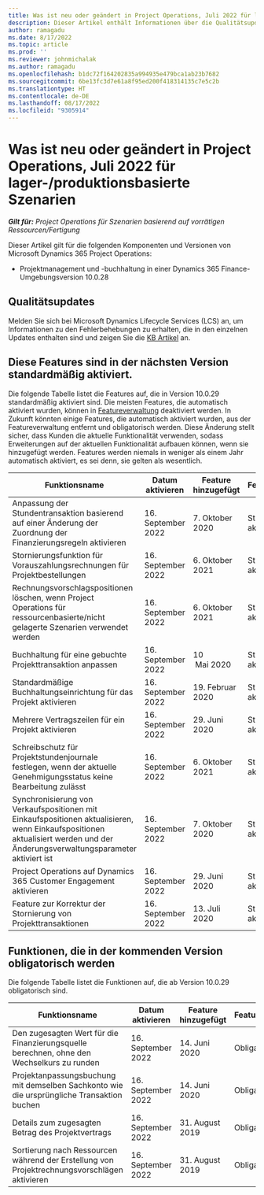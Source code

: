 ```yaml
---
title: Was ist neu oder geändert in Project Operations, Juli 2022 für lager-/produktionsbasierte Szenarien
description: Dieser Artikel enthält Informationen über die Qualitätsupdates, die in der Version von Microsoft Dynamics 365 Project Operations vom Juli 2022 für Szenarien basierend auf vorrätigen Ressourcen/Fertigung verfügbar sind.
author: ramagadu
ms.date: 8/17/2022
ms.topic: article
ms.prod: ''
ms.reviewer: johnmichalak
ms.author: ramagadu
ms.openlocfilehash: b1dc72f164202835a994935e479bca1ab23b7682
ms.sourcegitcommit: 6be13fc3d7e61a8f95ed200f418314135c7e5c2b
ms.translationtype: HT
ms.contentlocale: de-DE
ms.lasthandoff: 08/17/2022
ms.locfileid: "9305914"
---
```

# <a name="whats-new-or-changed-in-project-operations-july-2022-for-stockedproduction-based-scenarios"></a>Was ist neu oder geändert in Project Operations, Juli 2022 für lager-/produktionsbasierte Szenarien

_**Gilt für:** Project Operations für Szenarien basierend auf vorrätigen Ressourcen/Fertigung_

Dieser Artikel gilt für die folgenden Komponenten und Versionen von Microsoft Dynamics 365 Project Operations:

- Projektmanagement und -buchhaltung in einer Dynamics 365 Finance-Umgebungsversion 10.0.28

## <a name="quality-updates"></a>Qualitätsupdates

Melden Sie sich bei Microsoft Dynamics Lifecycle Services (LCS) an, um Informationen zu den Fehlerbehebungen zu erhalten, die in den einzelnen Updates enthalten sind und zeigen Sie die [KB Artikel](https://fix.lcs.dynamics.com/Issue/Details?bugId=694438) an.

## <a name="features-turned-on-by-default-in-upcoming-release"></a>Diese Features sind in der nächsten Version standardmäßig aktiviert.

Die folgende Tabelle listet die Features auf, die in Version 10.0.29 standardmäßig aktiviert sind. Die meisten Features, die automatisch aktiviert wurden, können in [Featureverwaltung](/dynamics365/fin-ops-core/fin-ops/get-started/feature-management/feature-management-overview) deaktiviert werden. In Zukunft könnten einige Features, die automatisch aktiviert wurden, aus der Featureverwaltung entfernt und obligatorisch werden. Diese Änderung stellt sicher, dass Kunden die aktuelle Funktionalität verwenden, sodass Erweiterungen auf der aktuellen Funktionalität aufbauen können, wenn sie hinzugefügt werden. Features werden niemals in weniger als einem Jahr automatisch aktiviert, es sei denn, sie gelten als wesentlich.

| Funktionsname | Datum aktivieren | Feature hinzugefügt | Featurezustand | Modul |
| --- | --- | --- |--- |--- |
| Anpassung der Stundentransaktion basierend auf einer Änderung der Zuordnung der Finanzierungsregeln aktivieren | 16. September 2022 | 7. Oktober 2020 | Standardmäßig aktiviert | Projektmanagement und -buchhaltung |
| Stornierungsfunktion für Vorauszahlungsrechnungen für Projektbestellungen | 16. September 2022 | 6. Oktober 2021 | Standardmäßig aktiviert | Projektmanagement und -buchhaltung |
| Rechnungsvorschlagspositionen löschen, wenn Project Operations für ressourcenbasierte/nicht gelagerte Szenarien verwendet werden | 16. September 2022 | 6. Oktober 2021 | Standardmäßig aktiviert | Projektmanagement und -buchhaltung |
| Buchhaltung für eine gebuchte Projekttransaktion anpassen | 16. September 2022 | 10  Mai 2020 | Standardmäßig aktiviert | Projektmanagement und -buchhaltung |
| Standardmäßige Buchhaltungseinrichtung für das Projekt aktivieren | 16. September 2022 | 19. Februar 2020 | Standardmäßig aktiviert | Projektmanagement und -buchhaltung |
| Mehrere Vertragszeilen für ein Projekt aktivieren | 16. September 2022 | 29. Juni 2020 | Standardmäßig aktiviert | Projektmanagement und -buchhaltung |
| Schreibschutz für Projektstundenjournale festlegen, wenn der aktuelle Genehmigungsstatus keine Bearbeitung zulässt | 16. September 2022 | 6. Oktober 2021 | Standardmäßig aktiviert | Projektmanagement und -buchhaltung |
| Synchronisierung von Verkaufspositionen mit Einkaufspositionen aktualisieren, wenn Einkaufspositionen aktualisiert werden und der Änderungsverwaltungsparameter aktiviert ist | 16. September 2022 | 7. Oktober 2020 | Standardmäßig aktiviert | Projektmanagement und -buchhaltung |
| Project Operations auf Dynamics 365 Customer Engagement aktivieren | 16. September 2022 | 29. Juni 2020 | Standardmäßig aktiviert | Projektmanagement und -buchhaltung |
| Feature zur Korrektur der Stornierung von Projekttransaktionen | 16. September 2022 | 13. Juli 2020 | Standardmäßig aktiviert | Projektmanagement und -buchhaltung |

## <a name="features-that-become-mandatory-in-the-upcoming-release"></a>Funktionen, die in der kommenden Version obligatorisch werden

Die folgende Tabelle listet die Funktionen auf, die ab Version 10.0.29 obligatorisch sind.

| Funktionsname | Datum aktivieren | Feature hinzugefügt | Featurezustand | Modul |
| --- | --- | --- | --- | --- |
| Den zugesagten Wert für die Finanzierungsquelle berechnen, ohne den Wechselkurs zu runden | 16. September 2022 | 14. Juni 2020 | Obligatorisch | Projektmanagement und -buchhaltung |
| Projektanpassungsbuchung mit demselben Sachkonto wie die ursprüngliche Transaktion buchen | 16. September 2022 | 14. Juni 2020 | Obligatorisch | Projektmanagement und -buchhaltung |
| Details zum zugesagten Betrag des Projektvertrags | 16. September 2022 | 31. August 2019 | Obligatorisch | Projektmanagement und -buchhaltung |
| Sortierung nach Ressourcen während der Erstellung von Projektrechnungsvorschlägen aktivieren | 16. September 2022 | 31. August 2019 | Obligatorisch | Projektmanagement und -buchhaltung |
